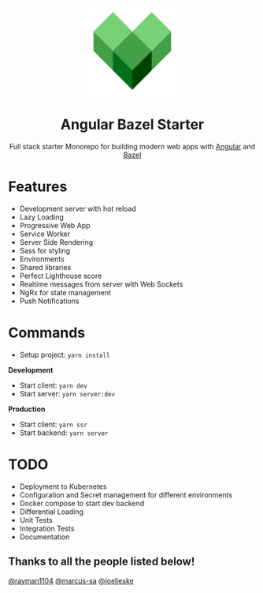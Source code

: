 <div align="center">
  <a href="https://github.com/flolu/angular-bazel-starter">
    <img width="180px" height="auto" src="./services/client/assets/icons/icon-192x192.png" />
  </a>
  <br>
  <h1>Angular Bazel Starter</h1>
  <p>
    Full stack starter Monorepo for building modern web apps with <a href="https://angular.io/">Angular</a> and <a href="https://bazel.build/">Bazel</a>
  </p>
</div>

# Features

- Development server with hot reload
- Lazy Loading
- Progressive Web App
- Service Worker
- Server Side Rendering
- Sass for styling
- Environments
- Shared libraries
- Perfect Lighthouse score
- Realtime messages from server with Web Sockets
- NgRx for state management
- Push Notifications

# Commands

- Setup project: `yarn install`

**Development**

- Start client: `yarn dev`
- Start server: `yarn server:dev`

**Production**

- Start client: `yarn ssr`
- Start backend: `yarn server`

# TODO

- Deployment to Kubernetes
- Configuration and Secret management for different environments
- Docker compose to start dev backend
- Differential Loading
- Unit Tests
- Integration Tests
- Documentation

## Thanks to all the people listed below!

[@rayman1104](https://github.com/rayman1104) [@marcus-sa](https://github.com/marcus-sa) [@joeljeske](https://github.com/joeljeske)

<!--
# TODO upgrade ngrx to v10... currently causes errors
-->
